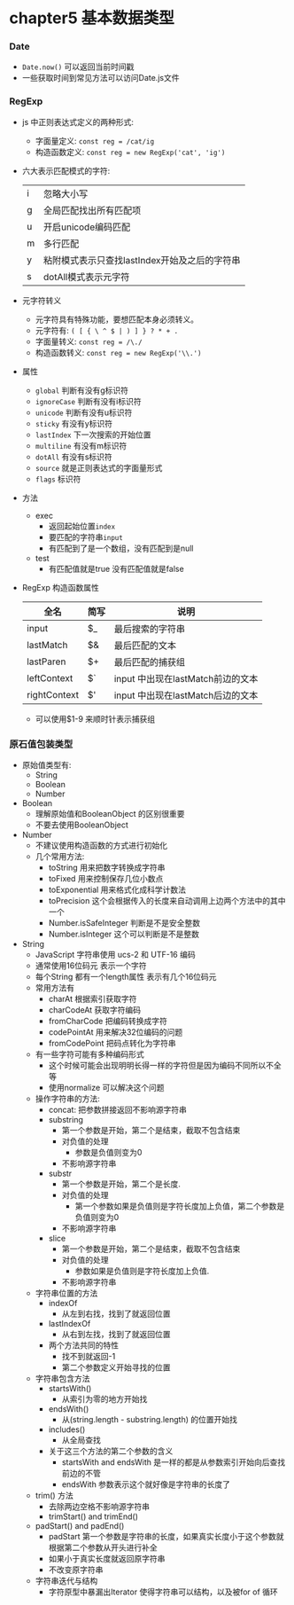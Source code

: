 # chapter5 基本数据类型

### Date
  - `Date.now()` 可以返回当前时间戳
  - 一些获取时间到常见方法可以访问Date.js文件

### RegExp
  - js 中正则表达式定义的两种形式:
    - 字面量定义: `const reg = /cat/ig`
    - 构造函数定义: `const reg = new RegExp('cat', 'ig')`
  - 六大表示匹配模式的字符:

    <table>
      <tr>
        <td>i</td>
        <td>忽略大小写</td>
      </tr>
      <tr>
        <td>g</td>
        <td>全局匹配找出所有匹配项</td>
      </tr>
      <tr>
        <td>u</td>
        <td>开启unicode编码匹配</td>
      </tr>
      <tr>
        <td>m</td>
        <td>多行匹配</td>
      </tr>
      <tr>
        <td>y</td>
        <td>粘附模式表示只查找lastIndex开始及之后的字符串</td>
      </tr>
      <tr>
        <td>s</td>
        <td>dotAll模式表示元字符</td>
      </tr>
    </table>
  - 元字符转义
    - 元字符具有特殊功能，要想匹配本身必须转义。
    - 元字符有: `( [ { \ ^ $ | ) ] } ? * + .`
    - 字面量转义: `const reg = /\./`
    - 构造函数转义: `const reg = new RegExp('\\.')`
  - 属性
    - `global` 判断有没有g标识符
    - `ignoreCase` 判断有没有i标识符
    - `unicode` 判断有没有u标识符
    - `sticky` 有没有y标识符
    - `lastIndex` 下一次搜索的开始位置
    - `multiline` 有没有m标识符
    - `dotAll` 有没有s标识符
    - `source` 就是正则表达式的字面量形式
    - `flags` 标识符
  - 方法
    - exec
      - 返回起始位置`index` 
      - 要匹配的字符串`input`
      - 有匹配到了是一个数组，没有匹配到是null
    - test
      - 有匹配值就是true 没有匹配值就是false
  - RegExp 构造函数属性

    <table>
      <thead>
        <th>全名</td>
        <th>简写</th>
        <th>说明</th>
      </thead>
      <tr>
        <td>input</td>
        <td>$_</td>
        <td>最后搜索的字符串</td>
      </tr>
      <tr>
        <td>lastMatch</td>
        <td>$&</td>
        <td>最后匹配的文本</td>
      </tr>
      <tr>
        <td>lastParen</td>
        <td>$+</td>
        <td>最后匹配的捕获组</td>
      </tr>
      <tr>
        <td>leftContext</td>
        <td>$`</td>
        <td>input 中出现在lastMatch前边的文本</td>
      </tr>
      <tr>
        <td>rightContext</td>
        <td>$'</td>
        <td>input 中出现在lastMatch后边的文本</td>
      </tr>
    </table>

    - 可以使用$1-9 来顺时针表示捕获组

### 原石值包装类型
  - 原始值类型有:
    - String
    - Boolean
    - Number
  - Boolean
    - 理解原始值和BooleanObject 的区别很重要
    - 不要去使用BooleanObject
  - Number
    - 不建议使用构造函数的方式进行初始化
    - 几个常用方法:
      - toString 用来把数字转换成字符串
      - toFixed 用来控制保存几位小数点
      - toExponential 用来格式化成科学计数法
      - toPrecision 这个会根据传入的长度来自动调用上边两个方法中的其中一个
      - Number.isSafeInteger 判断是不是安全整数
      - Number.isInteger 这个可以判断是不是整数
  - String
    - JavaScript 字符串使用 ucs-2 和 UTF-16 编码
    - 通常使用16位码元 表示一个字符
    - 每个String 都有一个length属性 表示有几个16位码元
    - 常用方法有
      - charAt 根据索引获取字符
      - charCodeAt 获取字符编码
      - fromCharCode 把编码转换成字符
      - codePointAt 用来解决32位编码的问题
      - fromCodePoint 把码点转化为字符串
    - 有一些字符可能有多种编码形式
      - 这个时候可能会出现明明长得一样的字符但是因为编码不同所以不全等
      - 使用normalize 可以解决这个问题
    - 操作字符串的方法:
      - concat: 把参数拼接返回不影响源字符串
      - substring
        - 第一个参数是开始，第二个是结束，截取不包含结束 
        - 对负值的处理
          - 参数是负值则变为0
        - 不影响源字符串
      - substr
        - 第一个参数是开始，第二个是长度.
        - 对负值的处理
          - 第一个参数如果是负值则是字符长度加上负值，第二个参数是负值则变为0
        - 不影响源字符串
      - slice
        - 第一个参数是开始，第二个是结束，截取不包含结束 
        - 对负值的处理
          - 参数如果是负值则是字符长度加上负值.
        - 不影响源字符串
    - 字符串位置的方法
      - indexOf
        - 从左到右找，找到了就返回位置
      - lastIndexOf
        - 从右到左找，找到了就返回位置
      - 两个方法共同的特性
        - 找不到就返回-1
        - 第二个参数定义开始寻找的位置
    - 字符串包含方法
      - startsWith()
        - 从索引为零的地方开始找
      - endsWith()
        - 从(string.length - substring.length) 的位置开始找
      - includes()
        - 从全局查找
      - 关于这三个方法的第二个参数的含义
        - startsWith and endsWith 是一样的都是从参数索引开始向后查找前边的不管
        - endsWith 参数表示这个就好像是字符串的长度了
    - trim() 方法
      - 去除两边空格不影响源字符串
      - trimStart() and trimEnd()
    - padStart() and padEnd()
      - padStart 第一个参数是字符串的长度，如果真实长度小于这个参数就根据第二个参数从开头进行补全
      - 如果小于真实长度就返回原字符串
      - 不改变原字符串
    - 字符串迭代与结构
      - 字符原型中暴漏出Iterator 使得字符串可以结构，以及被for of 循环
